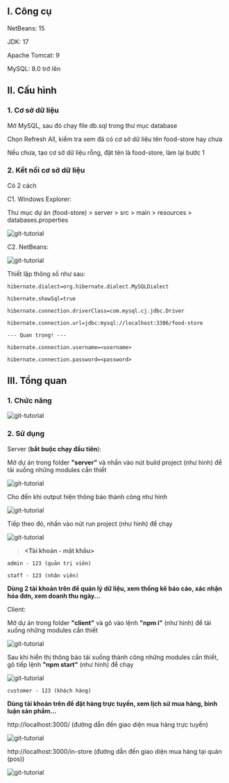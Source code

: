 ## I. Công cụ

NetBeans: 15

JDK: 17

Apache Tomcat: 9

MySQL: 8.0 trở lên

## II. Cấu hình

### 1. Cơ sở dữ liệu

Mở MySQL, sau đó chạy file db.sql trong thư mục database

Chọn Refresh All, kiểm tra xem đã có cơ sở dữ liệu tên food-store hay chưa

Nếu chưa, tạo cơ sở dữ liệu rỗng, đặt tên là food-store, làm lại bước 1

### 2. Kết nối cơ sở dữ liệu

Có 2 cách

C1. Windows Explorer:

Thư mục dự án (food-store) > server > src > main > resources > databases.properties

![git-tutorial](https://res.cloudinary.com/dzbcst18v/image/upload/v1698088708/food-store/sc1apq3pwytf1qjruijt.png)

C2. NetBeans:

![git-tutorial](https://res.cloudinary.com/dzbcst18v/image/upload/v1698088228/food-store/ubq37pekr079bl7io8lh.png)

Thiết lập thông số như sau:

    hibernate.dialect=org.hibernate.dialect.MySQLDialect

    hibernate.showSql=true

    hibernate.connection.driverClass=com.mysql.cj.jdbc.Driver

    hibernate.connection.url=jdbc:mysql://localhost:3306/food-store

    --- Quan trọng! ---

    hibernate.connection.username=<username>

    hibernate.connection.password=<password>

## III. Tổng quan

### 1. Chức năng

![git-tutorial](https://res.cloudinary.com/dzbcst18v/image/upload/v1698089612/food-store/bwmazyxktckcvo59r9ti.png)

### 2. Sử dụng

Server (**bắt buộc chạy đầu tiên**):

Mở dự án trong folder **"server"** và nhấn vào nút build project (như hình) để tải xuống những modules cần thiết

![git-tutorial](https://res.cloudinary.com/dzbcst18v/image/upload/v1699541581/food-store/p4dmo0zqpvujskhkh7rz.png)

Cho đến khi output hiện thông báo thành công như hình

![git-tutorial](https://res.cloudinary.com/dzbcst18v/image/upload/v1699541845/food-store/fi8bkutormkmlplf30zn.png)

Tiếp theo đó, nhấn vào nút run project (như hình) để chạy

![git-tutorial](https://res.cloudinary.com/dzbcst18v/image/upload/v1698111224/food-store/kc54ict4mx4y8crakipx.png)

> **<Tài khoản - mật khẩu>**

```
admin - 123 (quản trị viên)

staff - 123 (nhân viên)
```

**Dùng 2 tài khoản trên để quản lý dữ liệu, xem thống kê báo cáo, xác nhận hóa đơn, xem doanh thu ngày...**

Client:

Mở dự án trong folder **"client"** và gõ vào lệnh **"npm i"** (như hình) để tải xuống những modules cần thiết

![git-tutorial](https://res.cloudinary.com/dzbcst18v/image/upload/v1699542171/food-store/wis16kcp5suteznpyspz.png)

Sau khi hiển thị thông báo tải xuống thành công những modules cần thiết, gõ tiếp lệnh **"npm start"** (như hình) để chạy

![git-tutorial](https://res.cloudinary.com/dzbcst18v/image/upload/v1698111464/food-store/nf2axlylthjq4eiddisk.png)

```
customer - 123 (khách hàng)
```

**Dùng tài khoản trên để đặt hàng trực tuyến, xem lịch sử mua hàng, bình luận sản phẩm...**

http://localhost:3000/ (đường dẫn đến giao diện mua hàng trực tuyến)

![git-tutorial](https://res.cloudinary.com/dzbcst18v/image/upload/v1698113074/food-store/b6lfhiia10c5lvz68cgx.png)

http://localhost:3000/in-store (đường dẫn đến giao diện mua hàng tại quán (pos))

![git-tutorial](https://res.cloudinary.com/dzbcst18v/image/upload/v1698113155/food-store/h5t5ukeyb85tprm97sdu.png)
